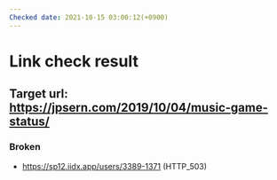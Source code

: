 ```yaml
---
Checked date: 2021-10-15 03:00:12(+0900)
---
```

# Link check result
## Target url: https://jpsern.com/2019/10/04/music-game-status/
### Broken
* https://sp12.iidx.app/users/3389-1371 (HTTP_503)

